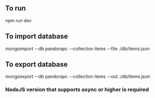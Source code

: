## To run
   npm run dev

## To import database
   mongoimport --db pandorapc --collection items --file ./db/items.json
    
## To export database
   mongoexport --db pandorapc --collection items --out ./db/items.json   

### NodeJS version that supports async or higher is required
